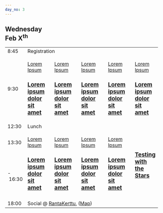 ```yaml
---
day_no: 3
---
```


<article>
  <hgroup>
    <h2>Wednesday<br><span>Feb X<sup>th</sup></span></h2>
  </hgroup>
  
  <table class="schedule">
    <tbody>
      <tr class="start">
        <td class="time">8:45</td>
        <td colspan="5" class="meta">Registration</td>
      </tr>
      <tr>
        <td class="time">9:30</td>
        <td width="20%" class="topic">
          <p><a href="/speakers/#lorem-ipsum">Lorem Ipsum</a></p>
          <h3><a href="/topics/#loremiipsum">Lorem ipsum dolor sit amet</a></h3>
        </td>
        <td width="20%" class="topic">
          <p><a href="/speakers/#lorem-ipsum">Lorem Ipsum</a></p>
          <h3><a href="/topics/#loremiipsum">Lorem ipsum dolor sit amet</a></h3>
        </td>
        <td width="20%" class="topic">
          <p><a href="/speakers/#lorem-ipsum">Lorem Ipsum</a></p>
          <h3><a href="/topics/#loremiipsum">Lorem ipsum dolor sit amet</a></h3>
        </td>
        <td width="20%" class="topic">
          <p><a href="/speakers/#lorem-ipsum">Lorem Ipsum</a></p>
          <h3><a href="/topics/#loremiipsum">Lorem ipsum dolor sit amet</a></h3>
        </td>
        <td width="12%" class="topic">
          <p><a href="/speakers/#lorem-ipsum">Lorem Ipsum</a></p>
          <h3><a href="/topics/#loremiipsum">Lorem ipsum dolor sit amet</a></h3>
        </td>
      </tr>
      <tr>
        <td class="time">12:30</td>
        <td colspan="5" class="meta">Lunch</td>
      </tr>
      <tr class="last">
        <td class="time">13:30</td>
        <td rowspan="2" class="topic">
          <p><a href="/speakers/#lorem-ipsum">Lorem Ipsum</a></p>
          <h3><a href="/topics/#loremiipsum">Lorem ipsum dolor sit amet</a></h3>
        </td>
        <td rowspan="2" class="topic">
          <p><a href="/speakers/#lorem-ipsum">Lorem Ipsum</a></p>
          <h3><a href="/topics/#loremiipsum">Lorem ipsum dolor sit amet</a></h3>
        </td>
        <td rowspan="2" class="topic">
          <p><a href="/speakers/#lorem-ipsum">Lorem Ipsum</a></p>
          <h3><a href="/topics/#loremiipsum">Lorem ipsum dolor sit amet</a></h3>
        </td>
        <td rowspan="2" class="topic">
          <p><a href="/speakers/#lorem-ipsum">Lorem Ipsum</a></p>
          <h3><a href="/topics/#loremiipsum">Lorem ipsum dolor sit amet</a></h3>
        </td>
        <td rowspan="2" class="topic">
          <h3><a href="/topics/testing-with-the-stars/">Testing with<br> the Stars</a></h3>
        </td>
      </tr>
      <tr class="ending">
        <td class="time">-&nbsp;16:30</td>
      </tr>
      <tr class="spacer">
        <td colspan="6"></td>
      </tr>
      <tr class="social">
        <td class="time">18:00</td>
        <td colspan="5" class="meta">Social @ <a href="http://www.rantakerttu.fi/">RantaKerttu</a>, (<a href="http://g.co/maps/za8ec">Map</a>)</td>
      </tr>
    </tbody>
  </table>
</article>



